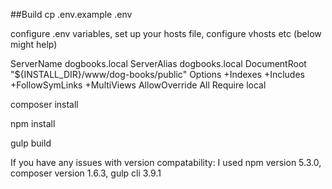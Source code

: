 ##Build
cp .env.example .env

configure .env variables, set up your hosts file, configure vhosts etc (below might help)

<VirtualHost dogbooks.local>
  ServerName dogbooks.local
  ServerAlias dogbooks.local
  DocumentRoot "${INSTALL_DIR}/www/dog-books/public"
  <Directory "${INSTALL_DIR}/www/">
    Options +Indexes +Includes +FollowSymLinks +MultiViews
    AllowOverride All
    Require local
  </Directory>
</VirtualHost>


composer install

npm install

gulp build

If you have any issues with version compatability:
I used npm version 5.3.0, composer version 1.6.3, gulp cli 3.9.1

